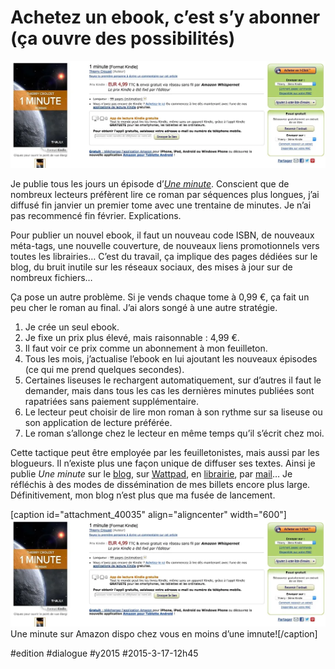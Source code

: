 # Achetez un ebook, c’est s’y abonner (ça ouvre des possibilités)

![](_i/1minamz.webp)

Je publie tous les jours un épisode d’*[Une minute](../../page/une-minute)*. Conscient que de nombreux lecteurs préfèrent lire ce roman par séquences plus longues, j’ai diffusé fin janvier un premier tome avec une trentaine de minutes. Je n’ai pas recommencé fin février. Explications.

Pour publier un nouvel ebook, il faut un nouveau code ISBN, de nouveaux méta-tags, une nouvelle couverture, de nouveaux liens promotionnels vers toutes les librairies… C’est du travail, ça implique des pages dédiées sur le blog, du bruit inutile sur les réseaux sociaux, des mises à jour sur de nombreux fichiers…

Ça pose un autre problème. Si je vends chaque tome à 0,99 €, ça fait un peu cher le roman au final. J’ai alors songé à une autre stratégie.

1. Je crée un seul ebook.
2. Je fixe un prix plus élevé, mais raisonnable : 4,99 €.
3. Il faut voir ce prix comme un abonnement à mon feuilleton.
4. Tous les mois, j’actualise l’ebook en lui ajoutant les nouveaux épisodes (ce qui me prend quelques secondes).
5. Certaines liseuses le rechargent automatiquement, sur d’autres il faut le demander, mais dans tous les cas les dernières minutes publiées sont rapatriées sans paiement supplémentaire.
6. Le lecteur peut choisir de lire mon roman à son rythme sur sa liseuse ou son application de lecture préférée.
7. Le roman s’allonge chez le lecteur en même temps qu’il s’écrit chez moi.

Cette tactique peut être employée par les feuilletonistes, mais aussi par les blogueurs. Il n’existe plus une façon unique de diffuser ses textes. Ainsi je publie *Une minute* sur le [blog](../1/versailles-france-2145.md), sur [Wattpad](http://www.wattpad.com/story/29694130-1-minute), en [librairie](http://blog.tcrouzet.com/une-minute/?lib=1#lib), par [mail](../../page/abonnement-par-mail)… Je réfléchis à des modes de dissémination de mes billets encore plus large. Définitivement, mon blog n’est plus que ma fusée de lancement.

[caption id="attachment\_40035" align="aligncenter" width="600"][![Une minute sur Amazon dispo chez vous en moins d’une imnute!](_i/1minamz.webp)](http://www.amazon.fr/dp/B00T0QDBS8) Une minute sur Amazon dispo chez vous en moins d’une imnute![/caption]



#edition #dialogue #y2015 #2015-3-17-12h45

